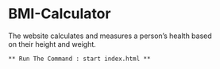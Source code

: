 # BMI-Calculator
 The website calculates and measures a person’s health based                       
    on their height and weight.

    ** Run The Command : start index.html **
